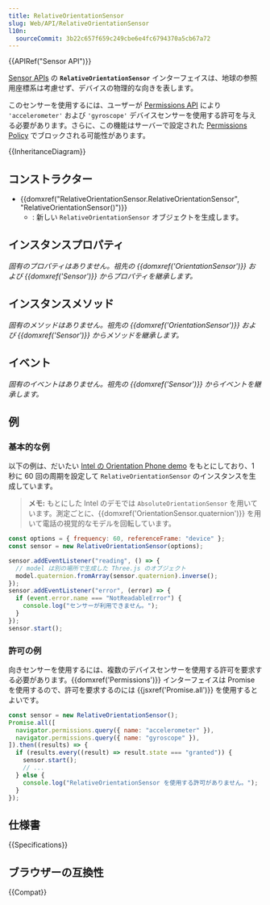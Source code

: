 ```yaml
---
title: RelativeOrientationSensor
slug: Web/API/RelativeOrientationSensor
l10n:
  sourceCommit: 3b22c657f659c249cbe6e4fc6794370a5cb67a72
---
```


{{APIRef("Sensor API")}}

[Sensor APIs](/ja/docs/Web/API/Sensor_APIs) の **`RelativeOrientationSensor`** インターフェイスは、地球の参照用座標系は考慮せず、デバイスの物理的な向きを表します。

このセンサーを使用するには、ユーザーが [Permissions API](/ja/docs/Web/API/Permissions_API) により `'accelerometer'` および `'gyroscope'` デバイスセンサーを使用する許可を与える必要があります。さらに、この機能はサーバーで設定された [Permissions Policy](/ja/docs/Web/HTTP/Permissions_Policy) でブロックされる可能性があります。

{{InheritanceDiagram}}

## コンストラクター

- {{domxref("RelativeOrientationSensor.RelativeOrientationSensor", "RelativeOrientationSensor()")}}
  - : 新しい `RelativeOrientationSensor` オブジェクトを生成します。

## インスタンスプロパティ

_固有のプロパティはありません。祖先の {{domxref('OrientationSensor')}} および {{domxref('Sensor')}} からプロパティを継承します。_

## インスタンスメソッド

_固有のメソッドはありません。祖先の {{domxref('OrientationSensor')}} および {{domxref('Sensor')}} からメソッドを継承します。_

## イベント

_固有のイベントはありません。祖先の {{domxref('Sensor')}} からイベントを継承します。_

## 例

### 基本的な例

以下の例は、だいたい [Intel の Orientation Phone demo](https://intel.github.io/generic-sensor-demos/orientation-phone/) をもとにしており、1 秒に 60 回の周期を設定して `RelativeOrientationSensor` のインスタンスを生成しています。

> **メモ:** もとにした Intel のデモでは `AbsoluteOrientationSensor` を用いています。測定ごとに、{{domxref('OrientationSensor.quaternion')}} を用いて電話の視覚的なモデルを回転しています。

```js
const options = { frequency: 60, referenceFrame: "device" };
const sensor = new RelativeOrientationSensor(options);

sensor.addEventListener("reading", () => {
  // model は別の場所で生成した Three.js のオブジェクト
  model.quaternion.fromArray(sensor.quaternion).inverse();
});
sensor.addEventListener("error", (error) => {
  if (event.error.name === "NotReadableError") {
    console.log("センサーが利用できません。");
  }
});
sensor.start();
```

### 許可の例

向きセンサーを使用するには、複数のデバイスセンサーを使用する許可を要求する必要があります。{{domxref('Permissions')}} インターフェイスは Promise を使用するので、許可を要求するのには {{jsxref('Promise.all')}} を使用するとよいです。

```js
const sensor = new RelativeOrientationSensor();
Promise.all([
  navigator.permissions.query({ name: "accelerometer" }),
  navigator.permissions.query({ name: "gyroscope" }),
]).then((results) => {
  if (results.every((result) => result.state === "granted")) {
    sensor.start();
    // ...
  } else {
    console.log("RelativeOrientationSensor を使用する許可がありません。");
  }
});
```

## 仕様書

{{Specifications}}

## ブラウザーの互換性

{{Compat}}
